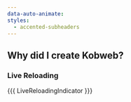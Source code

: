 ```yaml
---
data-auto-animate:
styles:
  - accented-subheaders
---
```


## Why did I create Kobweb?

### Live Reloading

{{{ LiveReloadingIndicator }}}
